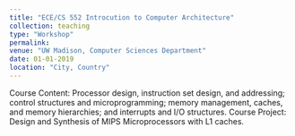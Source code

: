 ```yaml
---
title: "ECE/CS 552 Introcution to Computer Architecture"
collection: teaching
type: "Workshop"
permalink:
venue: "UW Madison, Computer Sciences Department"
date: 01-01-2019
location: "City, Country"
---
```


Course Content: Processor design, instruction set design, and addressing; control structures and microprogramming; memory management, caches, and memory hierarchies; and interrupts and I/O structures.
Course Project: Design and Synthesis of MIPS Microprocessors with L1 caches.

